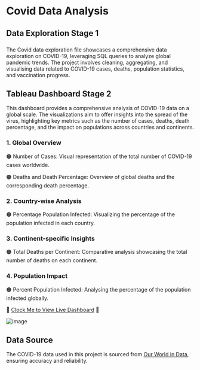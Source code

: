 # Covid Data Analysis

## Data Exploration Stage 1
###
The Covid data exploration file showcases a comprehensive data exploration on COVID-19, leveraging SQL queries to analyze global pandemic trends. The project involves cleaning, aggregating, and visualising data related to COVID-19 cases, deaths, population statistics, and vaccination progress.


## Tableau Dashboard Stage 2
This dashboard provides a comprehensive analysis of COVID-19 data on a global scale. The visualizations aim to offer insights into the spread of the virus, highlighting key metrics such as the number of cases, deaths, death percentage, and the impact on populations across countries and continents.


### 1. Global Overview
🟠 Number of Cases: Visual representation of the total number of COVID-19 cases worldwide.

🟠 Deaths and Death Percentage: Overview of global deaths and the corresponding death percentage.
### 2. Country-wise Analysis
🟠 Percentage Population Infected: Visualizing the percentage of the population infected in each country.
### 3. Continent-specific Insights
🟠 Total Deaths per Continent: Comparative analysis showcasing the total number of deaths on each continent.
### 4. Population Impact
🟠 Percent Population Infected: Analysing the percentage of the population infected globally.



💫 [Clock Me to View Live Dashboard](https://public.tableau.com/app/profile/miss.t7375/viz/CovidDashboard_17023506686670/Dashboard1) 💫

![image](https://github.com/TendaiPhikiso/CovidDataAnalysis/assets/57633068/02d06f9e-5833-43f1-9601-96c57d7856a3)

###
## Data Source
The COVID-19 data used in this project is sourced from [Our World in Data](https://ourworldindata.org/covid-deaths), ensuring accuracy and reliability.
